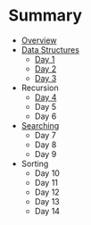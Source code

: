 # Summary

* [Overview](README.md)
* [Data Structures](data-structures.md)
  * [Day 1](day-1.md)
  * [Day 2](day-2.md)
  * [Day 3](day-3.md)
* Recursion
  * [Day 4](day-4.md)
  * Day 5
  * Day 6
* [Searching](searching-algorithm.md)
  * Day 7
  * Day 8
  * Day 9
* Sorting
  * Day 10
  * Day 11
  * Day 12
  * Day 13
  * Day 14

